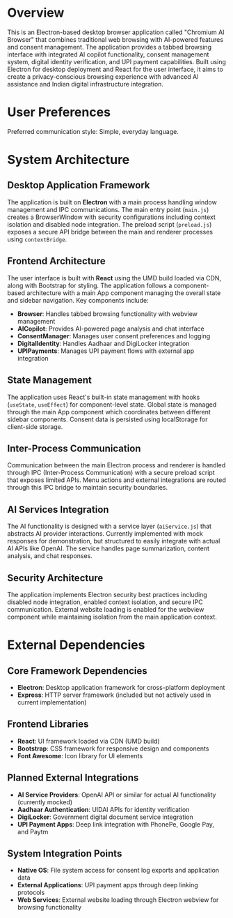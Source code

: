 # Overview

This is an Electron-based desktop browser application called "Chromium AI Browser" that combines traditional web browsing with AI-powered features and consent management. The application provides a tabbed browsing interface with integrated AI copilot functionality, consent management system, digital identity verification, and UPI payment capabilities. Built using Electron for desktop deployment and React for the user interface, it aims to create a privacy-conscious browsing experience with advanced AI assistance and Indian digital infrastructure integration.

# User Preferences

Preferred communication style: Simple, everyday language.

# System Architecture

## Desktop Application Framework
The application is built on **Electron** with a main process handling window management and IPC communications. The main entry point (`main.js`) creates a BrowserWindow with security configurations including context isolation and disabled node integration. The preload script (`preload.js`) exposes a secure API bridge between the main and renderer processes using `contextBridge`.

## Frontend Architecture
The user interface is built with **React** using the UMD build loaded via CDN, along with Bootstrap for styling. The application follows a component-based architecture with a main App component managing the overall state and sidebar navigation. Key components include:
- **Browser**: Handles tabbed browsing functionality with webview management
- **AICopilot**: Provides AI-powered page analysis and chat interface
- **ConsentManager**: Manages user consent preferences and logging
- **DigitalIdentity**: Handles Aadhaar and DigiLocker integration
- **UPIPayments**: Manages UPI payment flows with external app integration

## State Management
The application uses React's built-in state management with hooks (`useState`, `useEffect`) for component-level state. Global state is managed through the main App component which coordinates between different sidebar components. Consent data is persisted using localStorage for client-side storage.

## Inter-Process Communication
Communication between the main Electron process and renderer is handled through IPC (Inter-Process Communication) with a secure preload script that exposes limited APIs. Menu actions and external integrations are routed through this IPC bridge to maintain security boundaries.

## AI Services Integration
The AI functionality is designed with a service layer (`aiService.js`) that abstracts AI provider interactions. Currently implemented with mock responses for demonstration, but structured to easily integrate with actual AI APIs like OpenAI. The service handles page summarization, content analysis, and chat responses.

## Security Architecture
The application implements Electron security best practices including disabled node integration, enabled context isolation, and secure IPC communication. External website loading is enabled for the webview component while maintaining isolation from the main application context.

# External Dependencies

## Core Framework Dependencies
- **Electron**: Desktop application framework for cross-platform deployment
- **Express**: HTTP server framework (included but not actively used in current implementation)

## Frontend Libraries
- **React**: UI framework loaded via CDN (UMD build)
- **Bootstrap**: CSS framework for responsive design and components
- **Font Awesome**: Icon library for UI elements

## Planned External Integrations
- **AI Service Providers**: OpenAI API or similar for actual AI functionality (currently mocked)
- **Aadhaar Authentication**: UIDAI APIs for identity verification
- **DigiLocker**: Government digital document service integration
- **UPI Payment Apps**: Deep link integration with PhonePe, Google Pay, and Paytm

## System Integration Points
- **Native OS**: File system access for consent log exports and application data
- **External Applications**: UPI payment apps through deep linking protocols
- **Web Services**: External website loading through Electron webview for browsing functionality